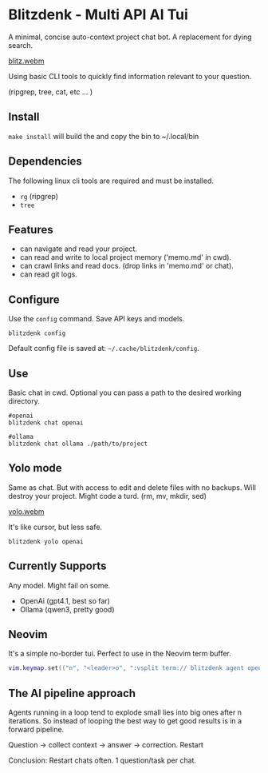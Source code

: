 # Blitzdenk - Multi API AI Tui

A minimal, concise auto-context project chat bot. A replacement for dying search.

[blitz.webm](https://github.com/user-attachments/assets/217f6f64-1092-4cf6-a2b2-e0f3c5e4f17d)

Using basic CLI tools to quickly find information relevant to your question.

(ripgrep, tree, cat, etc ... )

## Install

`make install` will build the and copy the bin to ~/.local/bin

## Dependencies

The following linux cli tools are required and must be installed.

- `rg` (ripgrep)
- `tree`

## Features

- can navigate and read your project.
- can read and write to local project memory ('memo.md' in cwd).
- can crawl links and read docs. (drop links in 'memo.md' or chat).
- can read git logs.

## Configure

Use the `config` command. Save API keys and models.

```shell
blitzdenk config
```

Default config file is saved at: `~/.cache/blitzdenk/config`.

## Use

Basic chat in cwd. Optional you can pass a path to the desired working directory.

```shell
#openai
blitzdenk chat openai

#ollama
blitzdenk chat ollama ./path/to/project
```

## Yolo mode

Same as chat. But with access to edit and delete files with no backups. Will destroy your project. Might code a turd.
(rm, mv, mkdir, sed)

[yolo.webm](https://github.com/user-attachments/assets/21bcdcdc-5cb1-40fd-8bd1-0287af0472d0)


It's like cursor, but less safe.

```shell
blitzdenk yolo openai
```

## Currently Supports

Any model. Might fail on some.

- OpenAi (gpt4.1, best so far)
- Ollama (qwen3, pretty good)

## Neovim

It's a simple no-border tui. Perfect to use in the Neovim term buffer.

```lua
vim.keymap.set(("n", "<leader>o", ":vsplit term:// blitzdenk agent openai<CR>:startinsert<CR>", {})
```

## The AI pipeline approach

Agents running in a loop tend to explode small lies into big ones after n iterations. So instead of looping
the best way to get good results is in a forward pipeline.

Question -> collect context -> answer -> correction. Restart

Conclusion: Restart chats often. 1 question/task per chat.
